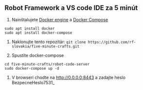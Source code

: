 ## Robot Framework a VS code IDE za 5 minút

1. Nainštalujete [Docker engine](https://docs.docker.com/engine/install/) a [Docker Compose](https://docs.docker.com/compose/install/)
  ```
  sudo apt install docker
  sudo apt install docker-compose
  ```
1. Naklonujte tento repozitár: 
    `git clone https://github.com/rf-slovakia/five-minute-crafts.git`

1. Spustite docker-compose 
  ```
  cd five-minute-crafts/robot-code-server
  sudo docker-compose up -d
  ``` 
1. V browseri chodte na http://0.0.0.0:8443 a zadajte heslo BezpecneHeslo7531_